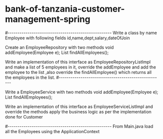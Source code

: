 # bank-of-tanzania-customer-management-spring
#-----------------------------------------------------
Write a class by name Employee with following fields id,name,dept,salary,dateOfJoin

Create an EmployeeRepository with two methods
void addEmployee(Employee e);
List<Employee> findAllEmployees();

Write an implementation of this interface as EmployeeRepositoryListImpl and make a list of
5 employees in it, override the addEmployee and add the employee to the list ,also override
the findAllEmployee() which returns all the employees in the list.
#-----------------------------------------------------

Write a EmployeeService with two methods
void addEmployee(Employee e);
List<Employee> findAllEmployees();

Write an implementation of this interface as EmployeeServiceListImpl and override the
methods apply the business logic as per the implementation done for Customer

#-----------------------------------------------------
From Main.java load all the Employees using the ApplicationContext
